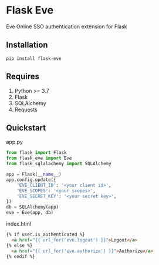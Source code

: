 # Flask Eve

Eve Online SSO authentication extension for Flask

## Installation

```shell
pip install flask-eve
```

## Requires
1. Python >= 3.7
1. Flask
1. SQLAlchemy
1. Requests

## Quickstart

app.py

```python
from flask import Flask
from flask_eve import Eve
from flask_sqlalachemy import SQLAlchemy

app = Flask(__name__)
app.config.update({
    'EVE_CLIENT_ID': '<your client id>',
    'EVE_SCOPES': '<your scopes>',
    'EVE_SECRET_KEY': '<your secret key>',
})
db = SQLAlchemy(app)
eve = Eve(app, db)
```

index.html

```html
{% if user.is_authenticated %}
  <a href="{{ url_for('eve.logout') }}">Logout</a>
{% else %}
  <a href="{{ url_for('eve.authorize') }}">Authorize</a>
{% endif %}
```
